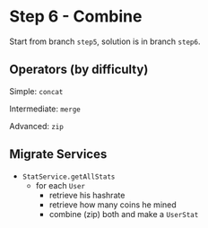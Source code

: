 # Step 6 - Combine
Start from branch `step5`, solution is in branch `step6`.

## Operators (by difficulty)
Simple: `concat`

Intermediate: `merge`

Advanced: `zip`

## Migrate Services
 - `StatService.getAllStats`
	- for each `User`
		- retrieve his hashrate
		- retrieve how many coins he mined
		- combine (zip) both and make a `UserStat`